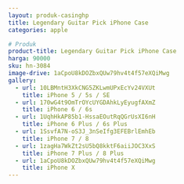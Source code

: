 ```yaml
---
layout: produk-casinghp
title: Legendary Guitar Pick iPhone Case
categories: apple

# Produk
product-title: Legendary Guitar Pick iPhone Case
harga: 90000
sku: hn-3084
image-drive: 1aCpoU8kDOZbxQUw79hv4t4f57eXQiMwg
gallery:
  - url: 10LBMntH3XkCNG5ZKLwmUPxEcYv24VXUt
    title: iPhone 5 / 5s / SE
  - url: 170wG4t9OmTrOYcUYGDAhkLyEyugfAXmZ
    title: iPhone 6 / 6s
  - url: 1UqhHkAP85b1-HssaEOutRqQGrUsXI6nH
    title: iPhone 6 Plus / 6s Plus
  - url: 1SsvfA7N-oS3J_3nSeIfg3EFEBrlEmhEb
    title: iPhone 7 / 8
  - url: 1zagHa7WkZt2sU5bQ8kktF6aiiJOC3XxS
    title: iPhone 7 Plus / 8 Plus
  - url: 1aCpoU8kDOZbxQUw79hv4t4f57eXQiMwg
    title: iPhone X
---
```

